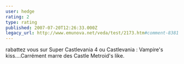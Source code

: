 ```yaml
---
user: hedge
rating: 2
type: rating
published: 2007-07-20T12:26:33.000Z
legacy_url: http://www.emunova.net/veda/test/2173.htm#comment-8381
---
```

rabattez vous sur Super Castlevania 4 ou Castlevania : Vampire's kiss....Carrément marre des Castle Metroid's like.